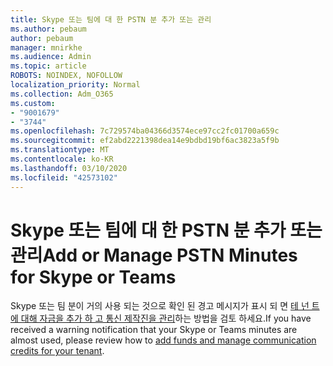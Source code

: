 ```yaml
---
title: Skype 또는 팀에 대 한 PSTN 분 추가 또는 관리
ms.author: pebaum
author: pebaum
manager: mnirkhe
ms.audience: Admin
ms.topic: article
ROBOTS: NOINDEX, NOFOLLOW
localization_priority: Normal
ms.collection: Adm_O365
ms.custom:
- "9001679"
- "3744"
ms.openlocfilehash: 7c729574ba04366d3574ece97cc2fc01700a659c
ms.sourcegitcommit: ef2abd2221398dea14e9bdbd19bf6ac3823a5f9b
ms.translationtype: MT
ms.contentlocale: ko-KR
ms.lasthandoff: 03/10/2020
ms.locfileid: "42573102"
---
```

# <a name="add-or-manage-pstn-minutes-for-skype-or-teams"></a><span data-ttu-id="a0700-102">Skype 또는 팀에 대 한 PSTN 분 추가 또는 관리</span><span class="sxs-lookup"><span data-stu-id="a0700-102">Add or Manage PSTN Minutes for Skype or Teams</span></span>

<span data-ttu-id="a0700-103">Skype 또는 팀 분이 거의 사용 되는 것으로 확인 된 경고 메시지가 표시 되 면 [테 넌 트에 대해 자금을 추가 하 고 통신 제작진을 관리](https://docs.microsoft.com/microsoftteams/add-funds-and-manage-communications-credits)하는 방법을 검토 하세요.</span><span class="sxs-lookup"><span data-stu-id="a0700-103">If you have received a warning notification that your Skype or Teams minutes are almost used, please review how to [add funds and manage communication credits for your tenant](https://docs.microsoft.com/microsoftteams/add-funds-and-manage-communications-credits).</span></span>